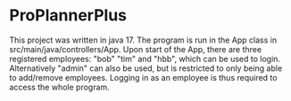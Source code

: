 # ProPlannerPlus
This project was written in java 17.
The program is run in the App class in src/main/java/controllers/App.
Upon start of the App, there are three registered employees: "bob" "tim" and "hbb", which can be used to login. Alternatively "admin" can also be used, but is restricted to only being able to add/remove employees. Logging in as an employee is thus required to access the whole program.
